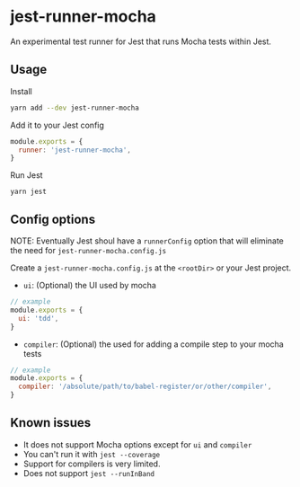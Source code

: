 # jest-runner-mocha

An experimental test runner for Jest that runs Mocha tests within Jest.

## Usage

Install

```bash
yarn add --dev jest-runner-mocha
```

Add it to your Jest config

```js
module.exports = {
  runner: 'jest-runner-mocha',
}
```

Run Jest
```
yarn jest
```

## Config options

NOTE: Eventually Jest shoul have a `runnerConfig` option that will eliminate the need for `jest-runner-mocha.config.js`

Create a `jest-runner-mocha.config.js` at the `<rootDir>` or your Jest project.

- `ui`: (Optional) the UI used by mocha
```js
// example
module.exports = {
  ui: 'tdd',
}
```

- `compiler`: (Optional) the used for adding a compile step to your mocha tests

```js
// example
module.exports = {
  compiler: '/absolute/path/to/babel-register/or/other/compiler',
}
```


## Known issues
- It does not support Mocha options except for `ui` and `compiler`
- You can't run it with `jest --coverage`
- Support for compilers is very limited.
- Does not support `jest --runInBand`